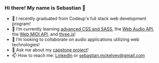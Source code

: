 ### Hi there! My name is Sebastian 👋

<!--
**hedgeh0gpie/hedgeh0gpie** is a ✨ _special_ ✨ repository because its `README.md` (this file) appears on your GitHub profile.-->

- 🔭 I recently graduated from Codeup's full stack web development program!
- 🌱 I’m currently learning [advanced CSS and SASS](https://www.udemy.com/course/advanced-css-and-sass/), the [Web Audio API](https://developer.mozilla.org/en-US/docs/Web/API/Web_Audio_API), the [Web MIDI API](https://developer.mozilla.org/en-US/docs/Web/API/Web_MIDI_API), and [three.js](https://github.com/mrdoob/three.js/)!
- 👯 I’m looking to collaborate on audio applications utilizing web technologies!
- 💬 Ask me about my [capstone project](https://run-cmc.net/)!
- 📫 How to reach me: [LinkedIn](https://www.linkedin.com/in/john-sebastian-mckelvey/) or sebastian.mckelvey@gmail.com
